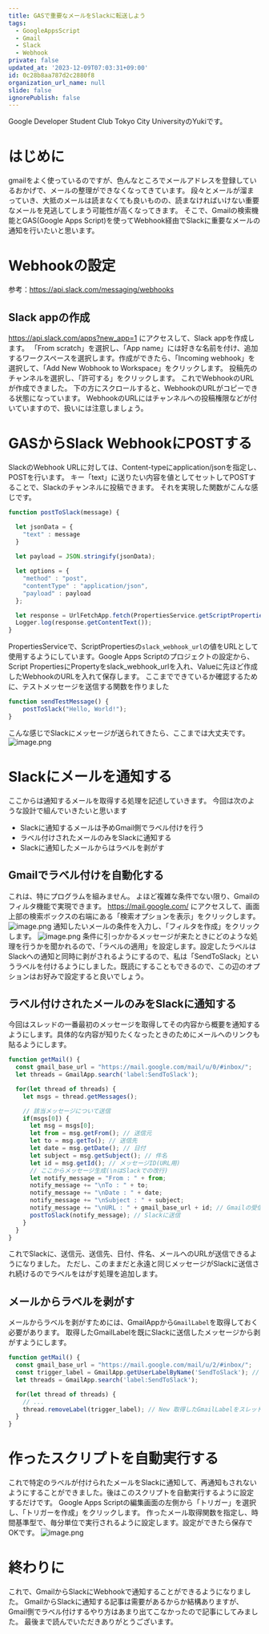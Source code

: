 ```yaml
---
title: GASで重要なメールをSlackに転送しよう
tags:
  - GoogleAppsScript
  - Gmail
  - Slack
  - Webhook
private: false
updated_at: '2023-12-09T07:03:31+09:00'
id: 0c28b8aa787d2c2880f8
organization_url_name: null
slide: false
ignorePublish: false
---
```

Google Developer Student Club Tokyo City UniversityのYukiです。
# はじめに
gmailをよく使っているのですが、色んなところでメールアドレスを登録しているおかげで、メールの整理ができなくなってきています。
段々とメールが溜まっていき、大抵のメールは読まなくても良いものの、読まなければいけない重要なメールを見逃してしまう可能性が高くなってきます。
そこで、Gmailの検索機能とGAS(Google Apps Script)を使ってWebhook経由でSlackに重要なメールの通知を行いたいと思います。

# Webhookの設定
参考：https://api.slack.com/messaging/webhooks
## Slack appの作成
https://api.slack.com/apps?new_app=1 にアクセスして、Slack appを作成します。
「From scratch」を選択し、「App name」には好きな名前を付け、追加するワークスペースを選択します。作成ができたら、「Incoming webhook」を選択して、「Add New Wobhook to Workspace」をクリックします。
投稿先のチャンネルを選択し、「許可する」をクリックします。
これでWebhookのURLが作成できました。
下の方にスクロールすると、WebhookのURLがコピーできる状態になっています。
WebhookのURLにはチャンネルへの投稿権限などが付いていますので、扱いには注意しましょう。

# GASからSlack WebhookにPOSTする
SlackのWebhook URLに対しては、Content-typeにapplication/jsonを指定し、POSTを行います。
キー「text」に送りたい内容を値としてセットしてPOSTすることで、Slackのチャンネルに投稿できます。
それを実現した関数がこんな感じです。
```javascript
function postToSlack(message) {

  let jsonData = {
    "text" : message
  }
  
  let payload = JSON.stringify(jsonData);

  let options = {
    "method" : "post",
    "contentType" : "application/json",
    "payload" : payload
  };

  let response = UrlFetchApp.fetch(PropertiesService.getScriptProperties().getProperty("slack_webhook_url"), options);
  Logger.log(response.getContentText());
}
```
PropertiesServiceで、ScriptPropertiesの`slack_webhook_url`の値をURLとして使用するようにしています。Google Apps Scriptのプロジェクトの設定から、Script PropertiesにPropertyをslack_webhook_urlを入れ、Valueに先ほど作成したWebhookのURLを入れて保存します。
ここまでできているか確認するために、テストメッセージを送信する関数を作りました
```javascript
function sendTestMessage() {
    postToSlack("Hello, World!");
}
```
こんな感じでSlackにメッセージが送られてきたら、ここまでは大丈夫です。
![image.png](https://qiita-image-store.s3.ap-northeast-1.amazonaws.com/0/568101/0443a708-a336-a854-8963-59534b4c671a.png)

# Slackにメールを通知する
ここからは通知するメールを取得する処理を記述していきます。
今回は次のような設計で組んでいきたいと思います
- Slackに通知するメールは予めGmail側でラベル付けを行う
- ラベル付けされたメールのみをSlackに通知する
- Slackに通知したメールからはラベルを剥がす

## Gmailでラベル付けを自動化する
これは、特にプログラムを組みません。
よほど複雑な条件でない限り、Gmailのフィルタ機能で実現できます。
https://mail.google.com/ にアクセスして、画面上部の検索ボックスの右端にある「検索オプションを表示」をクリックします。
![image.png](https://qiita-image-store.s3.ap-northeast-1.amazonaws.com/0/568101/1e6acdfa-4f07-57cf-7755-242591b6f927.png)
通知したいメールの条件を入力し、「フィルタを作成」をクリックします。
![image.png](https://qiita-image-store.s3.ap-northeast-1.amazonaws.com/0/568101/416c7772-5160-bd37-d7d0-8bf6a05ba4d1.png)
条件に引っかかるメッセージが来たときにどのような処理を行うかを聞かれるので、「ラベルの適用」を設定します。設定したラベルはSlackへの通知と同時に剥がされるようにするので、私は「SendToSlack」というラベルを付けるようにしました。既読にすることもできるので、この辺のオプションはお好みで設定すると良いでしょう。

## ラベル付けされたメールのみをSlackに通知する
今回はスレッドの一番最初のメッセージを取得してその内容から概要を通知するようにします。具体的な内容が知りたくなったときのためにメールへのリンクも貼るようにします。
```javascript
function getMail() {
  const gmail_base_url = "https://mail.google.com/mail/u/0/#inbox/";
  let threads = GmailApp.search('label:SendToSlack');

  for(let thread of threads) {
    let msgs = thread.getMessages();

    // 該当メッセージについて送信
    if(msgs[0]) {
      let msg = msgs[0];
      let from = msg.getFrom(); // 送信元
      let to = msg.getTo(); // 送信先
      let date = msg.getDate(); // 日付
      let subject = msg.getSubject(); // 件名
      let id = msg.getId(); // メッセージID(URL用)
      // ここからメッセージ生成(\nはSlackでの改行)
      let notify_message = "From : " + from;
      notify_message += "\nTo : " + to;
      notify_message += "\nDate : " + date;
      notify_message += "\nSubject : " + subject;
      notify_message += "\nURL : " + gmail_base_url + id; // Gmailの受信トレイの後ろにメッセージIDを付けることで、URLとして利用可能
      postToSlack(notify_message); // Slackに送信
    }
  }
}
```
これでSlackに、送信元、送信先、日付、件名、メールへのURLが送信できるようになりました。
ただし、このままだと永遠と同じメッセージがSlackに送信され続けるのでラベルをはがす処理を追加します。
## メールからラベルを剥がす
メールからラベルを剥がすためには、GmailAppから`GmailLabel`を取得しておく必要があります。
取得したGmailLabelを既にSlackに送信したメッセージから剥がすようにします。
```javascript
function getMail() {
  const gmail_base_url = "https://mail.google.com/mail/u/2/#inbox/";
  const trigger_label = GmailApp.getUserLabelByName('SendToSlack'); // New GmailAppからGmailLabelを取得する
  let threads = GmailApp.search('label:SendToSlack');

  for(let thread of threads) {
    // ...
    thread.removeLabel(trigger_label); // New 取得したGmailLabelをスレッドから剥がす
  }
}
```

# 作ったスクリプトを自動実行する
これで特定のラベルが付けられたメールをSlackに通知して、再通知もされないようにすることができました。後はこのスクリプトを自動実行するように設定するだけです。
Google Apps Scriptの編集画面の左側から「トリガー」を選択し、「トリガーを作成」をクリックします。
作ったメール取得関数を指定し、時間基準型で、毎分単位で実行されるように設定します。設定ができたら保存でOKです。
![image.png](https://qiita-image-store.s3.ap-northeast-1.amazonaws.com/0/568101/59424313-158e-e08b-ab7f-dc4afe918f4c.png)

# 終わりに
これで、GmailからSlackにWebhookで通知することができるようになりました。
GmailからSlackに通知する記事は需要があるからか結構ありますが、Gmail側でラベル付けするやり方はあまり出てこなかったので記事にしてみました。
最後まで読んでいただきありがとうございます。
